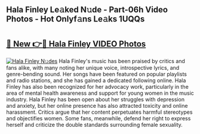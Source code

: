 ## Hala Finley Le𝚊ked N𝚞de - Part-06h Video Photos - Hot Onlyf𝚊ns Le𝚊ks 1UQQs

# <h2><a href="http://ab7801.deff.icu/?id=Hala+Finley">🔗 New 👉🔴 Hala Finley VIDEO Photos</a></h2>

[![Hala Finley N𝚞des](https://i.imgur.com/rIISA9y.gif)](http://ab7801.deff.icu/?id=Hala+Finley)
Hala Finley's music has been praised by critics and fans alike, with many noting her unique voice, introspective lyrics, and genre-bending sound. Her songs have been featured on popular playlists and radio stations, and she has gained a dedicated following online. Hala Finley has also been recognized for her advocacy work, particularly in the area of mental health awareness and support for young women in the music industry. Hala Finley has been open about her struggles with depression and anxiety, but her online presence has also attracted toxicity and online harassment. Critics argue that her content perpetuates harmful stereotypes and objectifies women. Some fans, meanwhile, defend her right to express herself and criticize the double standards surrounding female sexuality.
